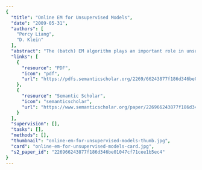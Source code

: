 ```yaml
---
{
  "title": "Online EM for Unsupervised Models",
  "date": "2009-05-31",
  "authors": [
    "Percy Liang",
    "D. Klein"
  ],
  "abstract": "The (batch) EM algorithm plays an important role in unsupervised induction, but it sometimes suffers from slow convergence. In this paper, we show that online variants (1) provide significant speedups and (2) can even find better solutions than those found by batch EM. We support these findings on four unsupervised tasks: part-of-speech tagging, document classification, word segmentation, and word alignment.",
  "links": [
    {
      "resource": "PDF",
      "icon": "pdf",
      "url": "https://pdfs.semanticscholar.org/2269/66243877f186d346be01047cf71cee1b5ec4.pdf"
    },
    {
      "resource": "Semantic Scholar",
      "icon": "semanticscholar",
      "url": "https://www.semanticscholar.org/paper/226966243877f186d346be01047cf71cee1b5ec4"
    }
  ],
  "supervision": [],
  "tasks": [],
  "methods": [],
  "thumbnail": "online-em-for-unsupervised-models-thumb.jpg",
  "card": "online-em-for-unsupervised-models-card.jpg",
  "s2_paper_id": "226966243877f186d346be01047cf71cee1b5ec4"
}
---
```


